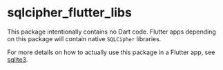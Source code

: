 # sqlcipher_flutter_libs

This package intentionally contains no Dart code. Flutter apps depending on this package will
contain native `SQLCipher` libraries.

For more details on how to actually use this package in a Flutter app, see 
[sqlite3](https://pub.dev/packages/sqlite3).